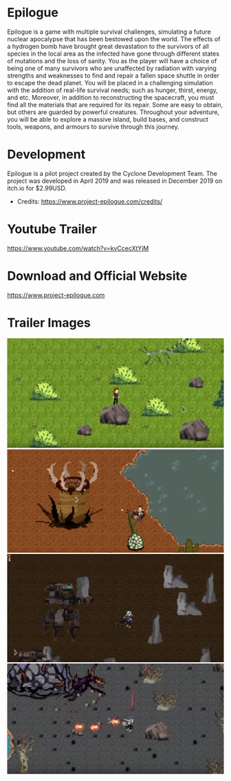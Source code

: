 # Epilogue
Epilogue is a game with multiple survival challenges, simulating a future nuclear apocalypse that has been bestowed upon the world. The effects of a hydrogen bomb have brought great devastation to the survivors of all species in the local area as the infected have gone through different states of mutations and the loss of sanity. You as the player will have a choice of being one of many survivors who are unaffected by radiation with varying strengths and weaknesses to find and repair a fallen space shuttle in order to escape the dead planet. You will be placed in a challenging simulation with the addition of real-life survival needs; such as hunger, thirst, energy, and etc. Moreover, in addition to reconstructing the spacecraft, you must find all the materials that are required for its repair. Some are easy to obtain, but others are guarded by powerful creatures. Throughout your adventure, you will be able to explore a massive island, build bases, and construct tools, weapons, and armours to survive through this journey.

# Development
Epilogue is a pilot project created by the Cyclone Development Team. The project was developed in April 2019 and was released in December 2019 on itch.io for $2.99USD.
* Credits: https://www.project-epilogue.com/credits/

# Youtube Trailer
https://www.youtube.com/watch?v=kvCcecXtYjM

# Download and Official Website
https://www.project-epilogue.com

# Trailer Images
![](Epilogue/res/trailerImages/trailerImage1.png)
![](Epilogue/res/trailerImages/trailerImage2.png)
![](Epilogue/res/trailerImages/trailerImage3.png)
![](Epilogue/res/trailerImages/trailerImage4.png)
